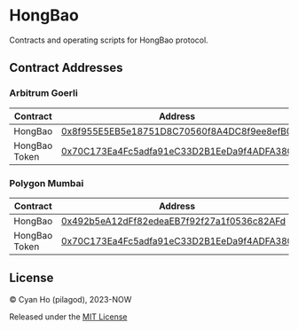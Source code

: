 # HongBao

Contracts and operating scripts for HongBao protocol.

## Contract Addresses

### Arbitrum Goerli

| Contract      | Address                                                                                                                     |
| ------------- | --------------------------------------------------------------------------------------------------------------------------- |
| HongBao       | [0x8f955E5EB5e18751D8C70560f8A4DC8f9ee8efB0](https://goerli.arbiscan.io/address/0x8f955E5EB5e18751D8C70560f8A4DC8f9ee8efB0) |
| HongBao Token | [0x70C173Ea4Fc5adfa91eC33D2B1EeDa9f4ADFA380](https://goerli.arbiscan.io/address/0x70C173Ea4Fc5adfa91eC33D2B1EeDa9f4ADFA380) |

### Polygon Mumbai

| Contract      | Address                                                                                                                         |
| ------------- | ------------------------------------------------------------------------------------------------------------------------------- |
| HongBao       | [0x492b5eA12dFf82edeaEB7f92f27a1f0536c82AFd](https://mumbai.polygonscan.com/address/0x492b5eA12dFf82edeaEB7f92f27a1f0536c82AFd) |
| HongBao Token | [0x70C173Ea4Fc5adfa91eC33D2B1EeDa9f4ADFA380](https://mumbai.polygonscan.com/address/0x70C173Ea4Fc5adfa91eC33D2B1EeDa9f4ADFA380) |

## License

© Cyan Ho (pilagod), 2023-NOW

Released under the [MIT License](https://github.com/pilagod/hongbao/blob/main/LICENSE)
